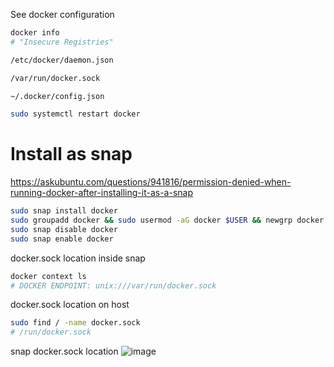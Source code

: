 See docker configuration
```bash
docker info
# "Insecure Registries"
```

```bash
/etc/docker/daemon.json
```

```bash
/var/run/docker.sock
```

```bash
~/.docker/config.json
```

```bash
sudo systemctl restart docker
```

# Install as snap

https://askubuntu.com/questions/941816/permission-denied-when-running-docker-after-installing-it-as-a-snap

```bash
sudo snap install docker
sudo groupadd docker && sudo usermod -aG docker $USER && newgrp docker
sudo snap disable docker
sudo snap enable docker
```

docker.sock location inside snap
```bash
docker context ls
# DOCKER ENDPOINT: unix:///var/run/docker.sock
```

docker.sock location on host
```bash
sudo find / -name docker.sock
# /run/docker.sock
```

snap docker.sock location
![image](https://github.com/user-attachments/assets/95c6b47f-29c2-4e48-9a94-822886da4d4b)
